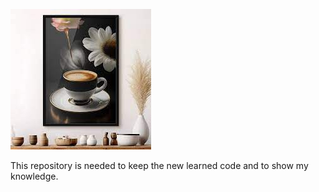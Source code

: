![:)](image/Untitled.jpeg)


This repository is needed to keep the new learned code and to show my knowledge.

